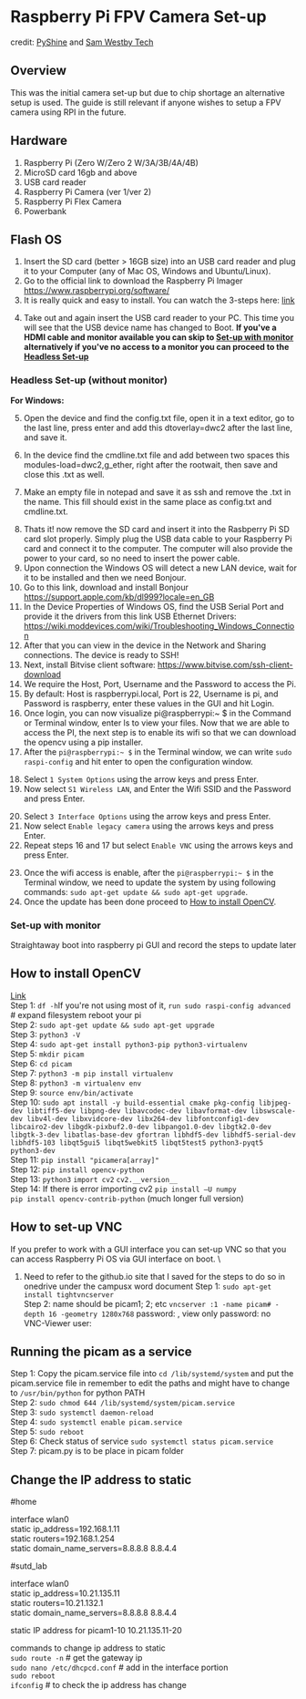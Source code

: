 # Raspberry Pi FPV Camera Set-up
credit: [PyShine](https://pyshine.com) and [Sam Westby Tech](https://www.youtube.com/watch?v=QzVYnG-WaM4)

## Overview
This was the initial camera set-up but due to chip shortage an alternative setup is used. The guide is still relevant if anyone wishes to setup a FPV camera using RPI in the future.

## Hardware
1. Raspberry Pi (Zero W/Zero 2 W/3A/3B/4A/4B)
2. MicroSD card 16gb and above
3. USB card reader
4. Raspberry Pi Camera (ver 1/ver 2)
5. Raspberry Pi Flex Camera
6. Powerbank

## Flash OS
1. Insert the SD card (better > 16GB size) into an USB card reader and plug it to your Computer (any of Mac OS, Windows and Ubuntu/Linux).
2. Go to the official link to download the Raspberry Pi Imager https://www.raspberrypi.org/software/
3. It is really quick and easy to install. You can watch the 3-steps here: [link](https://www.youtube.com/watch?v=J024soVgEeM)
<!--
you can define your username and password here when using the Imager if you've done so then
-->
4. Take out and again insert the USB card reader to your PC. This time you will see that the USB device name has changed to Boot. **If you've a HDMI cable and monitor available you can skip to [Set-up with monitor](#chapter3) alternatively if you've no access to a monitor you can proceed to the [Headless Set-up](#chapter2)** 

### Headless Set-up (without monitor) <a id="chapter2"></a>
<!-- 
to insert the relevant pictures for each step do this while I setup another sd card 
instead of using pictures some of the steps can be inlcuded within a short gif/webm/video
-->
 
**For Windows:**

5. Open the device and find the config.txt file, open it in a text editor, go to the last line, press enter and add this dtoverlay=dwc2 after the last line, and save it.
<!-- to insert picture of how the config file should look like -->
6. In the device find the cmdline.txt file and add between two spaces this modules-load=dwc2,g_ether, right after the rootwait, then save and close this .txt as well.
<!-- to insert picture of how the cmdline.txt file should look like -->
7. Make an empty file in notepad and save it as ssh and remove the .txt in the name. This fill should exist in the same place as config.txt and cmdline.txt.
<!--
use cmdline cd boot directory -> touch ssh 
-->
8. Thats it! now remove the SD card and insert it into the Rasbperry Pi SD card slot properly. Simply plug the USB data cable to your Raspberry Pi card and connect it to the computer. The computer will also provide the power to your card, so no need to insert the power cable.
9. Upon connection the Windows OS will detect a new LAN device, wait for it to be installed and then we need Bonjour.
10. Go to this link, download and install Bonjour https://support.apple.com/kb/dl999?locale=en_GB
11. In the Device Properties of Windows OS, find the USB Serial Port and provide it the drivers from this link USB Ethernet Drivers: https://wiki.moddevices.com/wiki/Troubleshooting_Windows_Connection
12. After that you can view in the device in the Network and Sharing connections. The device is ready to SSH!
13. Next, install Bitvise client software: https://www.bitvise.com/ssh-client-download
14. We require the Host, Port, Username and the Password to access the Pi.
15. By default: Host is raspberrypi.local, Port is 22, Username is pi, and Password is raspberry, enter these values in the GUI and hit Login.
16. Once login, you can now visualize pi@raspberrypi:~ $ in the Command or Terminal window, enter ls to view your files. Now that we are able to access the PI, the next step is to enable its wifi so that we can download the opencv using a pip installer.
17. After the ```pi@raspberrypi:~ $``` in the Terminal window, we can write ```sudo raspi-config``` and hit enter to open the configuration window.
<!--
steps 14 to step xx single gif
-->
18. Select ```1 System Options``` using the arrow keys and press Enter.
19. Now select ```S1 Wireless LAN```, and Enter the Wifi SSID and the Password and press Enter.
<!--
need to check if the steps are correct from 17 to 19
-->
20. Select ```3 Interface Options``` using the arrow keys and press Enter.
21. Now select ```Enable legacy camera``` using the arrows keys and press Enter.
22. Repeat steps 16 and 17 but select ```Enable VNC``` using the arrows keys and press Enter.
<!--
end of not confirmed steps
-->
23. Once the wifi access is enable, after the ```pi@raspberrypi:~ $``` in the Terminal window, we need to update the system by using following commands: ```sudo apt-get update && sudo apt-get upgrade```.
24. Once the update has been done proceed to [How to install OpenCV](#chapter5).

<!--
[Link](https://pyshine.com/How-to-install-OpenCV-in-Rasspberry-Pi/) \
Step 1: Fresh installation of RPI OS steps till Step 9 \
Step 2: Connect to my acer laptop and SSH in following Access RPI OS using SSH Step 4 to 5 \
Step 3: Update raspi-config (wifi SSID “SUTD_LAB” password = none), enable legacy camera & enable VNC as well \
Step 4: ```sudo nano /etc/wpa_supplicant/wpa_supplicant.conf``` (if no connection)
-->

### Set-up with monitor <a id="chapter3"></a>
Straightaway boot into raspberry pi GUI and record the steps to update later

<!--
this steps are only relevant for me because I'm cloning the image
## change pi to new user 
Step 1: ```sudo passwd``` # set root password \
Step 2: ```sudo nano /etc/ssh/sshd_config```  # set PermitRootLogin yes \
Step 3: raspi-config # (1) system -> (5) auto login -> (B1) 1st option \
Step 4: ```sudo reboot``` \
Step 5: ssh with user/pw root; sutd \
Step 6: ```usermod -l picam1 pi``` \
Step 7: ```usermod -m -d /home/picam1 picam1``` \
Step 8: remove PermitRootLogin go back to step 2 - 3
-->

## How to install OpenCV <a id="chapter5"></a>
[Link](https://www.youtube.com/watch?v=QzVYnG-WaM4) \
Step 1: ```df -h```If you're not using most of it, ```run sudo raspi-config advanced``` # expand filesystem reboot your pi \
Step 2: ```sudo apt-get update && sudo apt-get upgrade``` \
Step 3: ```python3 -V``` \
Step 4: ```sudo apt-get install python3-pip python3-virtualenv``` \
Step 5: ```mkdir picam``` \
Step 6: ```cd picam``` \
Step 7: ```python3 -m pip install virtualenv``` \
Step 8: ```python3 -m virtualenv env``` \
Step 9: ```source env/bin/activate``` \
Step 10: ```sudo apt install -y build-essential cmake pkg-config libjpeg-dev libtiff5-dev libpng-dev libavcodec-dev libavformat-dev libswscale-dev libv4l-dev libxvidcore-dev libx264-dev libfontconfig1-dev libcairo2-dev libgdk-pixbuf2.0-dev libpango1.0-dev libgtk2.0-dev libgtk-3-dev libatlas-base-dev gfortran libhdf5-dev libhdf5-serial-dev libhdf5-103 libqt5gui5 libqt5webkit5 libqt5test5 python3-pyqt5 python3-dev``` \
Step 11: ```pip install "picamera[array]"``` \
Step 12: ```pip install opencv-python``` \
Step 13: ```python3``` ```import cv2``` ```cv2.__version__``` \
Step 14: If there is error importing cv2 ```pip install –U numpy``` \
```pip install opencv-contrib-python``` (much longer full version) 

## How to set-up VNC 
If you prefer to work with a GUI interface you can set-up VNC so that you can access Raspberry Pi OS via GUI interface on boot. \
1. Need to refer to the github.io site that I saved for the steps to do so in onedrive under the campusx word document
Step 1: ```sudo apt-get install tightvncserver``` \
Step 2: name should be picam1; 2; etc ```vncserver :1 -name picam# -depth 16 -geometry 1280x768``` password: , view only password: no \
VNC-Viewer user: 

## Running the picam as a service 
Step 1: Copy the picam.service file into ```cd /lib/systemd/system``` and put the picam.service file in 
remember to edit the paths and might have to change to ```/usr/bin/python``` for python PATH \
Step 2: ```sudo chmod 644 /lib/systemd/system/picam.service``` \
Step 3: ```sudo systemctl daemon-reload``` \
Step 4: ```sudo systemctl enable picam.service``` \
Step 5: ```sudo reboot``` \
Step 6: Check status of service ```sudo systemctl status picam.service``` \
Step 7: picam.py is to be place in picam folder 

## Change the IP address to static 
#home

interface wlan0 \
static ip_address=192.168.1.11 \
static routers=192.168.1.254 \
static domain_name_servers=8.8.8.8 8.8.4.4

#sutd_lab

interface wlan0 \
static ip_address=10.21.135.11 \
static routers=10.21.132.1 \
static domain_name_servers=8.8.8.8 8.8.4.4

static IP address for picam1-10 10.21.135.11-20

commands to change ip address to static \
```sudo route -n``` # get the gateway ip \
```sudo nano /etc/dhcpcd.conf``` # add in the interface portion \
```sudo reboot``` \
```ifconfig``` # to check the ip address has change  